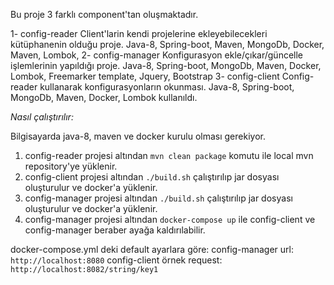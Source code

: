 Bu proje 3 farklı component'tan oluşmaktadır.

   1- config-reader
        Client'larin kendi projelerine ekleyebilecekleri kütüphanenin olduğu proje.
        Java-8, Spring-boot, Maven, MongoDb, Docker, Maven, Lombok,
   2- config-manager
        Konfigurasyon ekle/çıkar/güncelle işlemlerinin yapıldığı proje.
        Java-8, Spring-boot, MongoDb, Maven, Docker, Lombok, Freemarker template, Jquery, Bootstrap
   3- config-client
        Config-reader kullanarak konfigurasyonların okunması.
        Java-8, Spring-boot, MongoDb, Maven, Docker, Lombok kullanıldı.
        

_Nasıl çalıştırılır:_
       
Bilgisayarda java-8, maven ve docker kurulu olması gerekiyor.
       
1. config-reader projesi altından `mvn clean package` komutu ile local mvn repository'ye yüklenir.
2. config-client projesi altından `./build.sh` çalıştırılıp jar dosyası oluşturulur ve docker'a yüklenir.
3. config-manager projesi altından `./build.sh` çalıştırılıp jar dosyası oluşturulur ve docker'a yüklenir.
4. config-manager projesi altından `docker-compose up` ile config-client ve config-manager beraber ayağa kaldırılabilir.

 docker-compose.yml deki default ayarlara göre: 
 config-manager url: `http://localhost:8080`
 config-client örnek request: `http://localhost:8082/string/key1`